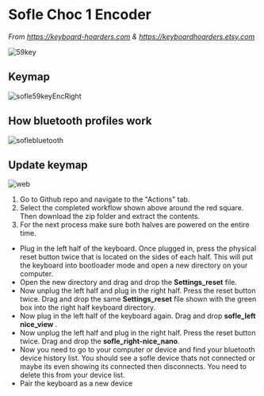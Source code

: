 # Sofle Choc 1 Encoder
*From https://keyboard-hoarders.com & https://keyboardhoarders.etsy.com*

![59key](https://github.com/user-attachments/assets/d4e1a4c2-87b7-4b6a-aeb6-3dece8e13aaf)


## Keymap


![sofle59keyEncRight](https://github.com/user-attachments/assets/dff333a7-ba96-4db6-8968-be696cdbb430)

## How bluetooth profiles work


![soflebluetooth](https://github.com/user-attachments/assets/48da49ea-8202-4d37-804f-d13929569938)


## Update keymap
![web](https://keyboard-hoarders.com/pages/guides-1)

1. Go  to  Github repo and navigate to the "Actions" tab.
1.  Select the completed workflow shown above around the red square.  Then download the zip folder and extract the contents. 
1.  For the next process make sure both halves are powered on the entire time.
- Plug in the left half of the keyboard.  Once plugged in, press the physical reset button twice that is located on the sides of each half. This will put the keyboard into bootloader mode and open a new directory on your computer.
-    Open the new directory and drag and drop the **Settings_reset** file. 
-    Now unplug the left half and plug in the right half.  Press the reset button twice. Drag and drop the same **Settings_reset** file shown with the green box into the right half keyboard directory.
-    Now plug in the left half of the keyboard again.  Drag and drop **sofle_left nice_view** .
-    Now unplug the left half and plug in the right half. Press the reset button twice.  Drag and drop the **sofle_right-nice_nano**.
-    Now you need to go to your computer or device and find your bluetooth device history list.  You should see a sofle device thats not connected or maybe its even showing its connected then disconnects.  You need to delete this from your device list.
-    Pair the keyboard as a new device
